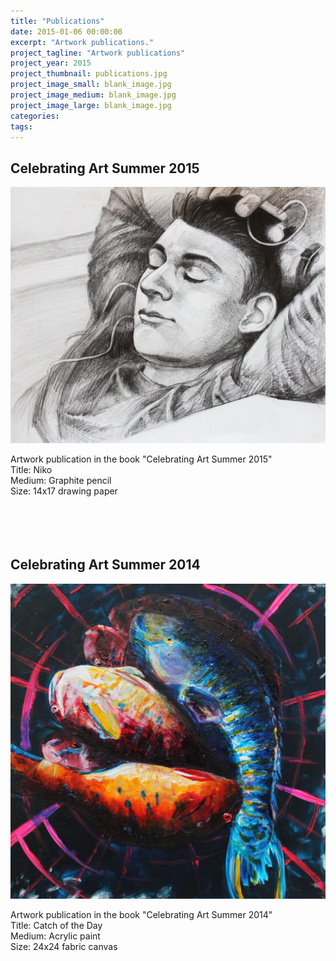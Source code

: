 ```yaml
---
title: "Publications"
date: 2015-01-06 00:00:00
excerpt: "Artwork publications."
project_tagline: "Artwork publications"
project_year: 2015
project_thumbnail: publications.jpg
project_image_small: blank_image.jpg
project_image_medium: blank_image.jpg
project_image_large: blank_image.jpg
categories:
tags:
---
```


## Celebrating Art Summer 2015

<p> 
	<a href="http://lillianhong.github.io/img/projects/artwork/l.jpg" target="_blank">
		<img src="/img/projects/artwork/l.jpg" alt="l" align="middle" width="750"> </a> <br>
	<br>
	Artwork publication in the book "Celebrating Art Summer 2015" <br>
	Title: Niko <br>
	Medium: Graphite pencil<br>
	Size: 14x17 drawing paper<br>
	<br>
	<br>
	<br>
	<br>
</p>


## Celebrating Art Summer 2014

<p> 
	<a href="http://lillianhong.github.io/img/projects/artwork/n.jpg" target="_blank">
		<img src="/img/projects/artwork/n.jpg" alt="n" align="middle" width="750"> </a> <br>
	<br>
	Artwork publication in the book "Celebrating Art Summer 2014"​ <br>
	Title: Catch of the Day <br>
	Medium: Acrylic paint <br>
	Size: 24x24 fabric canvas<br>
	<br>
	<br>
	<br>
	<br>
</p>